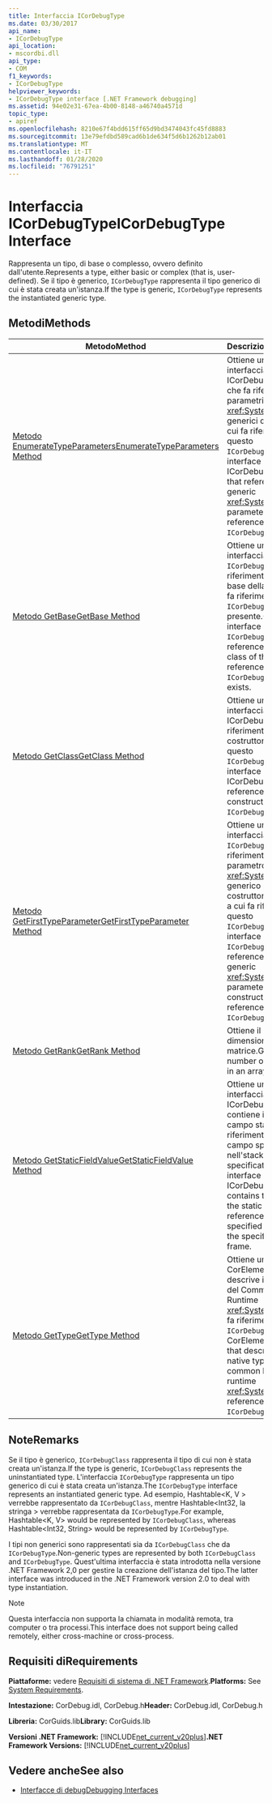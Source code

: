 ```yaml
---
title: Interfaccia ICorDebugType
ms.date: 03/30/2017
api_name:
- ICorDebugType
api_location:
- mscordbi.dll
api_type:
- COM
f1_keywords:
- ICorDebugType
helpviewer_keywords:
- ICorDebugType interface [.NET Framework debugging]
ms.assetid: 94e02e31-67ea-4b00-8148-a46740a4571d
topic_type:
- apiref
ms.openlocfilehash: 8210e67f4bdd615ff65d9bd3474043fc45fd8883
ms.sourcegitcommit: 13e79efdbd589cad6b1de634f5d6b1262b12ab01
ms.translationtype: MT
ms.contentlocale: it-IT
ms.lasthandoff: 01/28/2020
ms.locfileid: "76791251"
---
```

# <a name="icordebugtype-interface"></a><span data-ttu-id="9a898-102">Interfaccia ICorDebugType</span><span class="sxs-lookup"><span data-stu-id="9a898-102">ICorDebugType Interface</span></span>
<span data-ttu-id="9a898-103">Rappresenta un tipo, di base o complesso, ovvero definito dall'utente.</span><span class="sxs-lookup"><span data-stu-id="9a898-103">Represents a type, either basic or complex (that is, user-defined).</span></span> <span data-ttu-id="9a898-104">Se il tipo è generico, `ICorDebugType` rappresenta il tipo generico di cui è stata creata un'istanza.</span><span class="sxs-lookup"><span data-stu-id="9a898-104">If the type is generic, `ICorDebugType` represents the instantiated generic type.</span></span>  
  
## <a name="methods"></a><span data-ttu-id="9a898-105">Metodi</span><span class="sxs-lookup"><span data-stu-id="9a898-105">Methods</span></span>  
  
|<span data-ttu-id="9a898-106">Metodo</span><span class="sxs-lookup"><span data-stu-id="9a898-106">Method</span></span>|<span data-ttu-id="9a898-107">Descrizione</span><span class="sxs-lookup"><span data-stu-id="9a898-107">Description</span></span>|  
|------------|-----------------|  
|[<span data-ttu-id="9a898-108">Metodo EnumerateTypeParameters</span><span class="sxs-lookup"><span data-stu-id="9a898-108">EnumerateTypeParameters Method</span></span>](icordebugtype-enumeratetypeparameters-method.md)|<span data-ttu-id="9a898-109">Ottiene un puntatore a interfaccia a un ICorDebugTypeEnum che fa riferimento ai parametri di <xref:System.Type> generici della classe a cui fa riferimento questo `ICorDebugType`.</span><span class="sxs-lookup"><span data-stu-id="9a898-109">Gets an interface pointer to an ICorDebugTypeEnum that references the generic <xref:System.Type> parameters of the class referenced by this `ICorDebugType`.</span></span>|  
|[<span data-ttu-id="9a898-110">Metodo GetBase</span><span class="sxs-lookup"><span data-stu-id="9a898-110">GetBase Method</span></span>](icordebugtype-getbase-method.md)|<span data-ttu-id="9a898-111">Ottiene un puntatore a interfaccia a un `ICorDebugType` che fa riferimento alla classe di base della classe a cui fa riferimento questo `ICorDebugType`, se presente.</span><span class="sxs-lookup"><span data-stu-id="9a898-111">Gets an interface pointer to an `ICorDebugType` that references the base class of the class referenced by this `ICorDebugType`, if one exists.</span></span>|  
|[<span data-ttu-id="9a898-112">Metodo GetClass</span><span class="sxs-lookup"><span data-stu-id="9a898-112">GetClass Method</span></span>](icordebugtype-getclass-method.md)|<span data-ttu-id="9a898-113">Ottiene un puntatore a interfaccia a un ICorDebugClass che fa riferimento al costruttore tipizzato di questo `ICorDebugType`.</span><span class="sxs-lookup"><span data-stu-id="9a898-113">Gets an interface pointer to an ICorDebugClass that references the typed constructor of this `ICorDebugType`.</span></span>|  
|[<span data-ttu-id="9a898-114">Metodo GetFirstTypeParameter</span><span class="sxs-lookup"><span data-stu-id="9a898-114">GetFirstTypeParameter Method</span></span>](icordebugtype-getfirsttypeparameter-method.md)|<span data-ttu-id="9a898-115">Ottiene un puntatore a interfaccia a un `ICorDebugType` che fa riferimento al primo parametro di <xref:System.Type> generico per il costruttore della classe a cui fa riferimento questo `ICorDebugType`.</span><span class="sxs-lookup"><span data-stu-id="9a898-115">Gets an interface pointer to an `ICorDebugType` that references the first generic <xref:System.Type> parameter for the constructor of the class referenced by this `ICorDebugType`.</span></span>|  
|[<span data-ttu-id="9a898-116">Metodo GetRank</span><span class="sxs-lookup"><span data-stu-id="9a898-116">GetRank Method</span></span>](icordebugtype-getrank-method.md)|<span data-ttu-id="9a898-117">Ottiene il numero di dimensioni in un tipo di matrice.</span><span class="sxs-lookup"><span data-stu-id="9a898-117">Gets the number of dimensions in an array type.</span></span>|  
|[<span data-ttu-id="9a898-118">Metodo GetStaticFieldValue</span><span class="sxs-lookup"><span data-stu-id="9a898-118">GetStaticFieldValue Method</span></span>](icordebugtype-getstaticfieldvalue-method.md)|<span data-ttu-id="9a898-119">Ottiene un puntatore a interfaccia a un ICorDebugValue che contiene il valore del campo statico a cui fa riferimento il token di campo specificato nell'stack frame specificato.</span><span class="sxs-lookup"><span data-stu-id="9a898-119">Gets an interface pointer to an ICorDebugValue that contains the value of the static field referenced by the specified field token in the specified stack frame.</span></span>|  
|[<span data-ttu-id="9a898-120">Metodo GetType</span><span class="sxs-lookup"><span data-stu-id="9a898-120">GetType Method</span></span>](icordebugtype-gettype-method.md)|<span data-ttu-id="9a898-121">Ottiene un valore CorElementType che descrive il tipo nativo del Common Language Runtime <xref:System.Type> a cui fa riferimento questo `ICorDebugType`.</span><span class="sxs-lookup"><span data-stu-id="9a898-121">Gets a CorElementType value that describes the native type of the common language runtime <xref:System.Type> referenced by this `ICorDebugType`.</span></span>|  
  
## <a name="remarks"></a><span data-ttu-id="9a898-122">Note</span><span class="sxs-lookup"><span data-stu-id="9a898-122">Remarks</span></span>  
 <span data-ttu-id="9a898-123">Se il tipo è generico, `ICorDebugClass` rappresenta il tipo di cui non è stata creata un'istanza.</span><span class="sxs-lookup"><span data-stu-id="9a898-123">If the type is generic, `ICorDebugClass` represents the uninstantiated type.</span></span> <span data-ttu-id="9a898-124">L'interfaccia `ICorDebugType` rappresenta un tipo generico di cui è stata creata un'istanza.</span><span class="sxs-lookup"><span data-stu-id="9a898-124">The `ICorDebugType` interface represents an instantiated generic type.</span></span> <span data-ttu-id="9a898-125">Ad esempio, Hashtable\<K, V > verrebbe rappresentato da `ICorDebugClass`, mentre Hashtable\<Int32, la stringa > verrebbe rappresentata da `ICorDebugType`.</span><span class="sxs-lookup"><span data-stu-id="9a898-125">For example, Hashtable\<K, V> would be represented by `ICorDebugClass`, whereas Hashtable\<Int32, String> would be represented by `ICorDebugType`.</span></span>  
  
 <span data-ttu-id="9a898-126">I tipi non generici sono rappresentati sia da `ICorDebugClass` che da `ICorDebugType`.</span><span class="sxs-lookup"><span data-stu-id="9a898-126">Non-generic types are represented by both `ICorDebugClass` and `ICorDebugType`.</span></span> <span data-ttu-id="9a898-127">Quest'ultima interfaccia è stata introdotta nella versione .NET Framework 2,0 per gestire la creazione dell'istanza del tipo.</span><span class="sxs-lookup"><span data-stu-id="9a898-127">The latter interface was introduced in the .NET Framework version 2.0 to deal with type instantiation.</span></span>  
  
> [!NOTE]
> <span data-ttu-id="9a898-128">Questa interfaccia non supporta la chiamata in modalità remota, tra computer o tra processi.</span><span class="sxs-lookup"><span data-stu-id="9a898-128">This interface does not support being called remotely, either cross-machine or cross-process.</span></span>  
  
## <a name="requirements"></a><span data-ttu-id="9a898-129">Requisiti di</span><span class="sxs-lookup"><span data-stu-id="9a898-129">Requirements</span></span>  
 <span data-ttu-id="9a898-130">**Piattaforme:** vedere [Requisiti di sistema di .NET Framework](../../../../docs/framework/get-started/system-requirements.md).</span><span class="sxs-lookup"><span data-stu-id="9a898-130">**Platforms:** See [System Requirements](../../../../docs/framework/get-started/system-requirements.md).</span></span>  
  
 <span data-ttu-id="9a898-131">**Intestazione:** CorDebug.idl, CorDebug.h</span><span class="sxs-lookup"><span data-stu-id="9a898-131">**Header:** CorDebug.idl, CorDebug.h</span></span>  
  
 <span data-ttu-id="9a898-132">**Libreria:** CorGuids.lib</span><span class="sxs-lookup"><span data-stu-id="9a898-132">**Library:** CorGuids.lib</span></span>  
  
 <span data-ttu-id="9a898-133">**Versioni .NET Framework:** [!INCLUDE[net_current_v20plus](../../../../includes/net-current-v20plus-md.md)]</span><span class="sxs-lookup"><span data-stu-id="9a898-133">**.NET Framework Versions:** [!INCLUDE[net_current_v20plus](../../../../includes/net-current-v20plus-md.md)]</span></span>  
  
## <a name="see-also"></a><span data-ttu-id="9a898-134">Vedere anche</span><span class="sxs-lookup"><span data-stu-id="9a898-134">See also</span></span>

- [<span data-ttu-id="9a898-135">Interfacce di debug</span><span class="sxs-lookup"><span data-stu-id="9a898-135">Debugging Interfaces</span></span>](debugging-interfaces.md)
